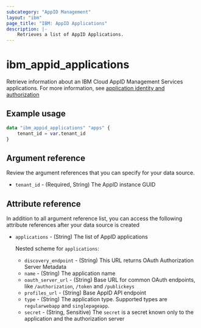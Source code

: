 ```yaml
---
subcategory: "AppID Management"
layout: "ibm"
page_title: "IBM: AppID Applications"
description: |-
    Retrieves a list of AppID Applications.
---
```


# ibm_appid_applications
Retrieve information about an IBM Cloud AppID Management Services applications. For more information, see [application identity and authorization](https://cloud.ibm.com/docs/appid?topic=appid-app)

## Example usage

```terraform
data "ibm_appid_applications" "apps" {
    tenant_id = var.tenant_id
}
```

## Argument reference
Review the argument references that you can specify for your data source.

- `tenant_id` - (Required, String) The AppID instance GUID

## Attribute reference
In addition to all argument reference list, you can access the following attribute references after your data source is created

- `applications` - (String) The list of AppID applications

    Nested scheme for `applications`:

  - `discovery_endpoint` - (String) This URL returns OAuth Authorization Server Metadata
  - `name` - (String) The application name
  - `oauth_server_url` - (String) Base URL for common OAuth endpoints, like `/authorization`, `/token` and `/publickeys`
  - `profiles_url` - (String) Base AppID API endpoint
  - `type` - (String) The application type. Supported types are `regularwebapp` and `singlepageapp`.
  - `secret` - (String, Sensitive) The `secret` is a secret known only to the application and the authorization server
